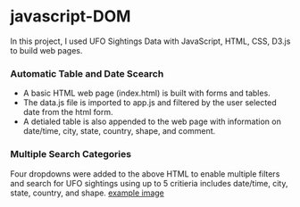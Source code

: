 # javascript-DOM

In this project, I used UFO Sightings Data with JavaScript, HTML, CSS, D3.js to build web pages.

### Automatic Table and Date Scearch
- A basic HTML web page (index.html) is built with forms and tables.
- The data.js file is imported to app.js and filtered by the user selected date from the html form.
- A detialed table is also appended to the web page with information on date/time, city, state, country, shape, and comment.

### Multiple Search Categories
Four dropdowns were added to the above HTML to enable multiple filters and search for UFO sightings using up to 5 critieria includes date/time, city, state, country, and shape.
[example image](UFO-level-2/lel2app.PNG)
